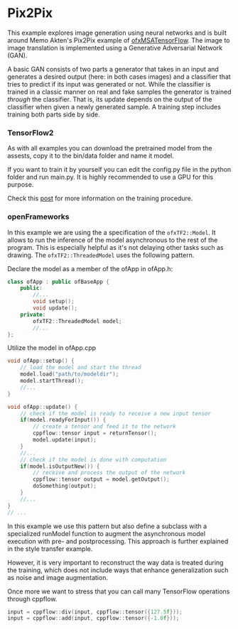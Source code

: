 # Pix2Pix
This example explores image generation using neural networks and is built around Memo Akten's Pix2Pix example of [ofxMSATensorFlow](https://github.com/memo/ofxMSATensorFlow). The image to image translation is implemented using a Generative Adversarial Network (GAN).

A basic GAN consists of two parts a generator that takes in an input and generates a desired output (here: in both cases images) and a classifier that tries to predict if its input was generated or not. While the classifier is trained in a classic manner on real and fake samples the generator is trained _through_ the classifier. That is, its update depends on the output of the classifier when given a newly generated sample. A training step includes training both parts side by side.

### TensorFlow2
As with all examples you can download the pretrained model from the assests, copy it to the bin/data folder and name it model.

If you want to train it by yourself you can edit the config.py file in the python folder and run main.py. It is highly recommended to use a GPU for this purpose.

Check this [post](https://www.tensorflow.org/tutorials/generative/pix2pix?hl=en) for more information on the training procedure.

### openFrameworks
In this example we are using the a specification of the `ofxTF2::Model`. It allows to run the inference of the model asynchronous to the rest of the program. This is especially helpful as it's not delaying other tasks such as drawing. The `ofxTF2::ThreadedModel` uses the following pattern.

Declare the model as a member of the ofApp in ofApp.h:
```c++
class ofApp : public ofBaseApp {
	public:
		//...
		void setup();
		void update();
	private:
		ofxTF2::ThreadedModel model;
		//...
};
```
Utilize the model in ofApp.cpp
```c++
void ofApp::setup() {
	// load the model and start the thread
	model.load("path/to/modeldir");
	model.startThread();
	//...
}

void ofApp::update() {
	// check if the model is ready to receive a new input tensor
	if(model.readyForInput()) {
		// create a tensor and feed it to the network
		cppflow::tensor input = returnTensor();
		model.update(input);
	}
	//...
	// check if the model is done with computation
	if(model.isOutputNew()) {
		// receive and process the output of the network
		cppflow::tensor output = model.getOutput();
		doSomething(output);
	}
	//...
}
// ...
```
In this example we use this pattern but also define a subclass with a specialized runModel function to augment the asynchronous model execution with pre- and postprocessing. This approach is further explained in the style transfer example.

However, it is very important to reconstruct the way data is treated during the training, which does not include ways that enhance generalization such as noise and image augmentation.

Once more we want to stress that you can call many TensorFlow operations through cppflow. 
```C++
input = cppflow::div(input, cppflow::tensor({127.5f}));
input = cppflow::add(input, cppflow::tensor({-1.0f}));
```
